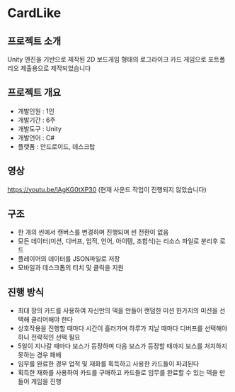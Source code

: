 # CardLike
 
## 프로젝트 소개
Unity 엔진을 기반으로 제작된 2D 보드게임 형태의 로그라이크 카드 게임으로 포트폴리오 제출용으로 제작되었습니다

## 프로젝트 개요
- 개발인원 : 1인
- 개발기간 : 6주
- 개발도구 : Unity
- 개발언어 : C#
- 플랫폼 : 안드로이드, 데스크탑

## 영상
https://youtu.be/lAgKG0tXP30 (현재 사운드 작업이 진행되지 않았습니다)

## 구조
- 한 개의 씬에서 캔버스를 변경하며 진행되며 씬 전환이 없음
- 모든 데이터(미션, 디버프, 업적, 언어, 아이템, 조합식)는 리소스 파일로 분리후 로드
- 플레이어의 데이터를 JSON파일로 저장
- 모바일과 데스크톱의 터치 및 클릭을 지원

## 진행 방식
- 최대 장의 카드를 사용하여 자신만의 덱을 만들어 랜덤한 미션 한가지의 미션을 선택해 클리어해야 한다
- 상호작용을 진행할 때마다 시간이 흘러가며 하루가 지날 때마다 디버프를 선택해야 하니 전략적인 선택 필요
- 5일이 지나갈 때마다 보스가 등장하며 다음 보스가 등장할 때까지 보스를 처치하지 못하는 경우 패배
- 임무를 완료한 경우 업적 및 재화를 획득하고 사용한 카드들이 파괴된다
- 획득한 재화를 사용하여 카드를 구매하고 카드들로 임무를 완료할 수 있는 덱을 만들어 게임을 진행

